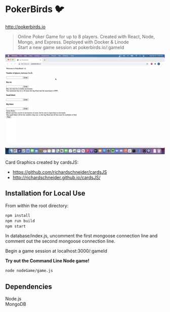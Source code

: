 # PokerBirds 🐦

http://pokerbirds.io

> Online Poker Game for up to 8 players.
Created with React, Node, Mongo, and Express.
Deployed with Docker & Linode
<br/> Start a new game session at pokerbirds.io/:gameId

<img src="./PokerBirds.webp">

Card Graphics created by cardsJS:
 - https://github.com/richardschneider/cardsJS
 - http://richardschneider.github.io/cardsJS/

## Installation for Local Use

From within the root directory:

```sh
npm install
npm run build
npm start
```

In database/index.js, uncomment the first mongoose connection line and comment out the second mongoose connection line.

Begin a game session at localhost:3000/:gameId

**Try out the Command Line Node game!**

```sh
node nodeGame/game.js
```

## Dependencies

Node.js
<br/>
MongoDB
